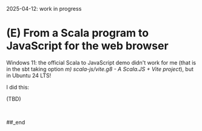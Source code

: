 2025-04-12: work in progress

# (E) From a Scala program to JavaScript for the web browser

Windows 11: the official Scala to JavaScript demo didn't work for me (that is in the sbt taking option _m) scala-js/vite.g8 - A Scala.JS + Vite project_), but in Ubuntu 24 LTS!

I did this:

(TBD)

<br/>

##_end
